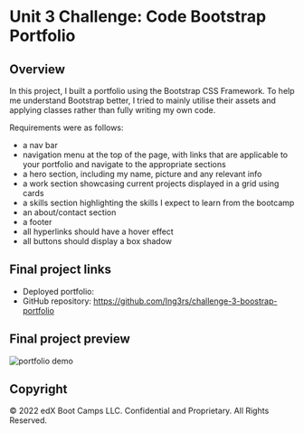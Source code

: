 # Unit 3 Challenge: Code Bootstrap Portfolio

## Overview

In this project, I built a portfolio using the Bootstrap CSS Framework. To help me understand Bootstrap better, I tried to mainly utilise their assets and applying classes rather than fully writing my own code.

Requirements were as follows: 
* a nav bar
* navigation menu at the top of the page, with links that are applicable to your portfolio and navigate to the appropriate sections
* a hero section, including my name, picture and any relevant info
* a work section showcasing current projects displayed in a grid using cards
* a skills section highlighting the skills I expect to learn from the bootcamp
* an about/contact section
* a footer
* all hyperlinks should have a hover effect
* all buttons should display a box shadow

## Final project links

* Deployed portfolio: 
* GitHub repository: https://github.com/Ing3rs/challenge-3-boostrap-portfolio

## Final project preview

![portfolio demo](https://github.com/Ing3rs/challenge-3-boostrap-portfolio/)

## Copyright

© 2022 edX Boot Camps LLC. Confidential and Proprietary. All Rights Reserved.
